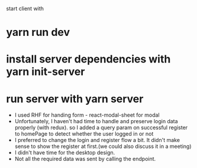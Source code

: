 start client with

# yarn run dev

# install server dependencies with yarn init-server

# run server with yarn server

- I used RHF for handing form - react-modal-sheet for modal
- Unfortunately, I haven't had time to handle and preserve login data properly (with redux).
  so I added a query param on successful register to homePage to detect whether the user logged in or not
- I preferred to change the login and register flow a bit. It didn't make sense to show the register at first.(we could also discuss it in a meeting)
- I didn't have time for the desktop design.
- Not all the required data was sent by calling the endpoint.
